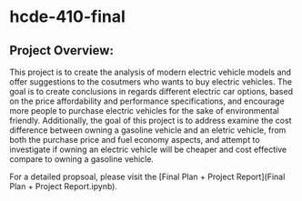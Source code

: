 # hcde-410-final

## Project Overview:
This project is to create the analysis of modern electric vehicle models and offer suggestions to the cosutmers who wants to buy electric vehicles. The goal is to create conclusions in regards different electric car options, based on the price affordability and performance specifications, and encourage more people to purchase electric vehicles for the sake of environmental friendly. Additionally, the goal of this project is to address examine the cost difference between owning a gasoline vehicle and an eletric vehicle, from both the purchase price and fuel economy aspects, and attempt to investigate if owning an electric vehicle will be cheaper and cost effective compare to owning a gasoline vehicle. 

For a detailed propsoal, please visit the [Final Plan + Project Report](Final Plan + Project Report.ipynb).

